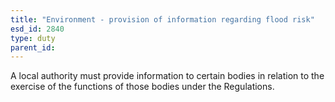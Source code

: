 ```yaml
---
title: "Environment - provision of information regarding flood risk"
esd_id: 2840
type: duty
parent_id:  
---
```


A local authority must provide information to certain bodies in relation to the exercise of the functions of those bodies under the Regulations.

